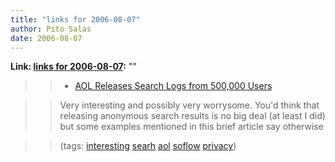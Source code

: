 ```yaml
---
title: "links for 2006-08-07"
author: Pito Salas
date: 2006-08-07
---
```


**Link: [links for 2006-08-07](None):** ""


>>

>>   * [AOL Releases Search Logs from 500,000
Users](<http://www.ugcs.caltech.edu/~dangelo/aol-search-query-logs/>)

>>

>> Very interesting and possibly very worrysome. You'd think that releasing
anonymous search results is no big deal (at least I did) but some examples
mentioned in this brief article say otherwise

>>

>> (tags: [interesting](<http://del.icio.us/pitosalas/interesting>)
[searh](<http://del.icio.us/pitosalas/searh>)
[aol](<http://del.icio.us/pitosalas/aol>)
[soflow](<http://del.icio.us/pitosalas/soflow>)
[privacy](<http://del.icio.us/pitosalas/privacy>))

>>

>>


